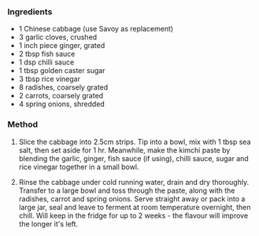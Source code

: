 ### Ingredients

* 1 Chinese cabbage (use Savoy as replacement)
* 3 garlic cloves, crushed
* 1 inch piece ginger, grated
* 2 tbsp fish sauce
* 1 dsp chilli sauce
* 1 tbsp golden caster sugar
* 3 tbsp rice vinegar
* 8 radishes, coarsely grated
* 2 carrots, coarsely grated
* 4 spring onions, shredded

### Method

1. Slice the cabbage into 2.5cm strips. 
Tip into a bowl, mix with 1 tbsp sea salt, then set aside for 1 hr. 
Meanwhile, make the kimchi paste by blending the 
garlic, ginger, fish sauce (if using), chilli sauce, sugar and rice vinegar 
together in a small bowl.

2. Rinse the cabbage under cold running water, drain and dry thoroughly. 
Transfer to a large bowl and toss through the paste, 
along with the radishes, carrot and spring onions. 
Serve straight away or pack into a large jar, 
seal and leave to ferment at room temperature overnight, then chill. 
Will keep in the fridge for up to 2 weeks - the flavour will improve the longer it's left.

